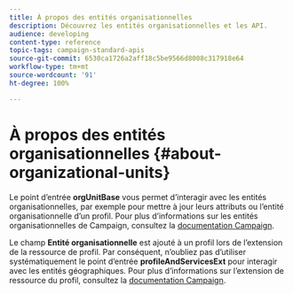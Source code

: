 ```yaml
---
title: À propos des entités organisationnelles
description: Découvrez les entités organisationnelles et les API.
audience: developing
content-type: reference
topic-tags: campaign-standard-apis
source-git-commit: 6530ca1726a2aff18c5be9566d8008c317918e64
workflow-type: tm+mt
source-wordcount: '91'
ht-degree: 100%

---
```



# À propos des entités organisationnelles {#about-organizational-units}

Le point d’entrée **orgUnitBase** vous permet d’interagir avec les entités organisationnelles, par exemple pour mettre à jour leurs attributs ou l’entité organisationnelle d’un profil. Pour plus d’informations sur les entités organisationnelles de Campaign, consultez la [documentation Campaign](https://experienceleague.adobe.com/docs/campaign-standard/using/administrating/users-and-security/organizational-units.html?lang=fr#administrating).

Le champ **Entité organisationnelle** est ajouté à un profil lors de l’extension de la ressource de profil. Par conséquent, n’oubliez pas d’utiliser systématiquement le point d’entrée **profileAndServicesExt** pour interagir avec les entités géographiques. Pour plus d’informations sur l’extension de ressource du profil, consultez la [documentation Campaign](https://experienceleague.adobe.com/docs/campaign-standard/using/administrating/users-and-security/organizational-units.html?lang=fr#partitioning-profiles).
